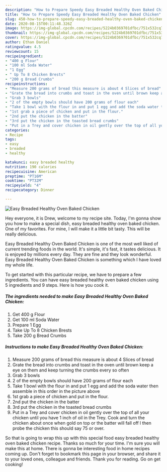 ```yaml
---
description: "How to Prepare Speedy Easy Breaded Healthy Oven Baked Chicken"
title: "How to Prepare Speedy Easy Breaded Healthy Oven Baked Chicken"
slug: 450-how-to-prepare-speedy-easy-breaded-healthy-oven-baked-chicken
date: 2020-08-15T00:11:48.326Z
image: https://img-global.cpcdn.com/recipes/5224b0369701dfbc/751x532cq70/easy-breaded-healthy-oven-baked-chicken-recipe-main-photo.jpg
thumbnail: https://img-global.cpcdn.com/recipes/5224b0369701dfbc/751x532cq70/easy-breaded-healthy-oven-baked-chicken-recipe-main-photo.jpg
cover: https://img-global.cpcdn.com/recipes/5224b0369701dfbc/751x532cq70/easy-breaded-healthy-oven-baked-chicken-recipe-main-photo.jpg
author: Ethan Daniel
ratingvalue: 4.5
reviewcount: 15
recipeingredient:
- "400 g Flour"
- "100 ml Soda Water"
- "1 Egg"
- " Up To 8 Chicken Brests"
- "200 g Bread Crumbs"
recipeinstructions:
- "Measure 200 grams of bread this measure is about 4 Slices of bread"
- "Grate the bread into crumbs and toast in the oven until brown keep a eye on them and keep turning the crumbs every so often"
- "Grab 3 bowls"
- "2 of the empty bowls should have 200 grams of flour each"
- "Take 1 bowl with the flour in and put 1 egg and add the soda water then assemble in this order in the picture above"
- "1st grab a piece of chicken and put in the flour."
- "2nd put the chicken in the batter"
- "3rd put the chicken in the toasted bread crumbs"
- "Put in a Trey and cover chicken in oil gently over the top of all your chicken until you have 1 inch of oil in the Trey. Cook and turn the chicken about once when gold on top or the batter will fall off l then probe the chicken this should say 75 or over."
categories:
- Recipe
tags:
- easy
- breaded
- healthy

katakunci: easy breaded healthy 
nutrition: 190 calories
recipecuisine: American
preptime: "PT16M"
cooktime: "PT32M"
recipeyield: "4"
recipecategory: Dinner

---
```



![Easy Breaded Healthy Oven Baked Chicken](https://img-global.cpcdn.com/recipes/5224b0369701dfbc/751x532cq70/easy-breaded-healthy-oven-baked-chicken-recipe-main-photo.jpg)

Hey everyone, it is Drew, welcome to my recipe site. Today, I'm gonna show you how to make a special dish, easy breaded healthy oven baked chicken. One of my favorites. For mine, I will make it a little bit tasty. This will be really delicious.



Easy Breaded Healthy Oven Baked Chicken is one of the most well liked of current trending foods in the world. It's simple, it's fast, it tastes delicious. It is enjoyed by millions every day. They are fine and they look wonderful. Easy Breaded Healthy Oven Baked Chicken is something which I have loved my whole life.


To get started with this particular recipe, we have to prepare a few ingredients. You can have easy breaded healthy oven baked chicken using 5 ingredients and 9 steps. Here is how you cook it.

<!--inarticleads1-->

##### The ingredients needed to make Easy Breaded Healthy Oven Baked Chicken:

1. Get 400 g Flour
1. Get 100 ml Soda Water
1. Prepare 1 Egg
1. Take  Up To 8 Chicken Brests
1. Take 200 g Bread Crumbs




<!--inarticleads2-->

##### Instructions to make Easy Breaded Healthy Oven Baked Chicken:

1. Measure 200 grams of bread this measure is about 4 Slices of bread
1. Grate the bread into crumbs and toast in the oven until brown keep a eye on them and keep turning the crumbs every so often
1. Grab 3 bowls
1. 2 of the empty bowls should have 200 grams of flour each
1. Take 1 bowl with the flour in and put 1 egg and add the soda water then assemble in this order in the picture above
1. 1st grab a piece of chicken and put in the flour.
1. 2nd put the chicken in the batter
1. 3rd put the chicken in the toasted bread crumbs
1. Put in a Trey and cover chicken in oil gently over the top of all your chicken until you have 1 inch of oil in the Trey. Cook and turn the chicken about once when gold on top or the batter will fall off l then probe the chicken this should say 75 or over.




So that is going to wrap this up with this special food easy breaded healthy oven baked chicken recipe. Thanks so much for your time. I'm sure you will make this at home. There is gonna be interesting food in home recipes coming up. Don't forget to bookmark this page in your browser, and share it to your loved ones, colleague and friends. Thank you for reading. Go on get cooking!
